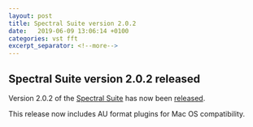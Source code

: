 ```yaml
---
layout: post
title: Spectral Suite version 2.0.2
date:   2019-06-09 13:06:14 +0100
categories: vst fft
excerpt_separator: <!--more-->
---
```


<section>
<h1>Spectral Suite version 2.0.2 released</h1>
<p>Version 2.0.2 of the <a href="/spectralsuite">Spectral Suite</a> has now been <a href="/media/SpectralSuite-latest.zip">released</a>.</p>
<!--more-->
<p>This release now includes AU format plugins for Mac OS compatibility.</p>
 </section>
